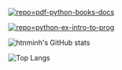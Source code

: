 [![repo=pdf-python-books-docs](https://github-readme-stats-htnminh.vercel.app/api/pin/?username=htnminh&repo=pdf-python-books-docs&bg_color=121212&title_color=ff42ba&text_color=EFC663&icon_color=2CBF6D&hide_border=true&show_owner=true&cache_seconds=1800)](https://github.com/htnminh/pdf-python-books-docs)

[![repo=python-ex-intro-to-prog](https://github-readme-stats-htnminh.vercel.app/api/pin/?username=htnminh&repo=python-ex-intro-to-prog&bg_color=121212&title_color=ff42ba&text_color=EFC663&icon_color=2CBF6D&hide_border=true&show_owner=true&cache_seconds=1800)](https://github.com/htnminh/python-ex-intro-to-prog)

![htnminh's GitHub stats](https://github-readme-stats-htnminh.vercel.app/api?username=htnminh&count_private=true&show_icons=true&hide_border=true&cache_seconds=1800&bg_color=121212&title_color=ff42ba&text_color=EFC663&icon_color=2CBF6D)

![Top Langs](https://github-readme-stats-htnminh.vercel.app/api/top-langs/?username=htnminh&bg_color=121212&title_color=ff42ba&text_color=EFC663&custom_title=Ho%C3%A0ng%20Tr%E1%BA%A7n%20Nh%E1%BA%ADt%20Minh%27s%0A%0AMost%20Used%20Languages&card_width=495&hide_border=true&cache_seconds=1800)



